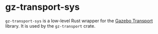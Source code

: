 # gz-transport-sys

`gz-transport-sys` is a low-level Rust wrapper for the [Gazebo Transport](https://github.com/gazebosim/gz-transport) library. It is used by the `gz-transport` crate.
